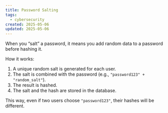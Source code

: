 ```yaml
---
title: Password Salting
tags:
  - cybersecurity
created: 2025-05-06
updated: 2025-05-06
---
```


When you “salt” a password, it means you add random data to a password before hashing it.

How it works:

1. A unique random salt is generated for each user.
2. The salt is combined with the password (e.g., `"password123" + "random_salt"`).
3. The result is hashed.
4. The salt and the hash are stored in the database.

This way, even if two users choose `"password123"`, their hashes will be different.
